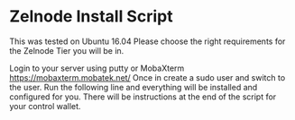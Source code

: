 # Zelnode Install Script

This was tested on Ubuntu 16.04
Please choose the right requirements for the Zelnode Tier you will be in.

Login to your server using putty or MobaXterm https://mobaxterm.mobatek.net/ 
Once in create a sudo user and switch to the user. Run the following line and everything will be installed and configured for you. There will be instructions at the end of the script for your control wallet.
```sudo wget https://raw.githubusercontent.com/dk808hth/zelnode1_script.sh/master/zelnode_script.sh && sudo chmod u+x zelnode_script.sh && sudo ./zelnode_script.sh
```

